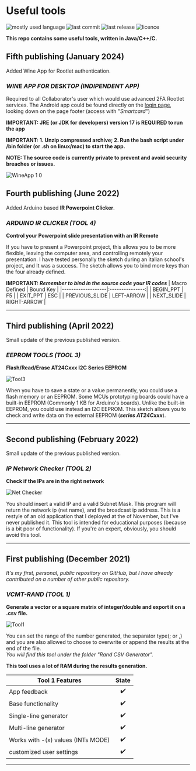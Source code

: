 # Useful tools

![mostly used language](https://img.shields.io/github/languages/top/cristiancrazy/Useful-tools)
![last commit](https://img.shields.io/github/last-commit/cristiancrazy/Useful-tools)
![last release](https://img.shields.io/github/v/release/cristiancrazy/Useful-tools)
![licence](https://img.shields.io/github/license/cristiancrazy/Useful-tools)

**This repo contains some useful tools, written in Java/C++/C.**

## Fifth publishing (January 2024)
Added Wine App for Rootlet authentication.
### ***WINE APP FOR DESKTOP (INDIPENDENT APP)***
Required to all Collaborator's user which would use advanced 2FA Rootlet
services. The Android app could be found directly on the <a href="https://rootlet.it/auth">login page</a>,
looking down on the page footer (access with "*Smartcard*")

**IMPORTANT: JRE (or JDK for developers) version 17 is REQUIRED to run the app**

**IMPORTANT: 1. Unzip compressed archive; 2. Run the bash script under /bin folder (or .sh on linux/mac) to start the app.**

**NOTE: The source code is currently private to prevent and avoid security breaches or issues.**

![WineApp 1 0](https://github.com/cristiancrazy/Useful-tools/assets/49765306/ab0daf20-8898-4de3-94bb-6d2b80422450)

## Fourth publishing (June 2022)
Added Arduino based **IR Powerpoint Clicker**.
### ***ARDUINO IR CLICKER (TOOL 4)***
**Control your Powerpoint slide presentation with an IR Remote**

If you have to present a Powerpoint project, this allows you to be more flexible, leaving the computer area, and controlling remotely your presentation. I have tested personally the sketch during an italian school's project, and It was a success. The sketch allows you to bind more keys than the four already defined.

**IMPORTANT: *Remember to bind in the source code your IR codes***
| Macro Defined     |  Bound Key      |
|-------------------|:---------------:|
| BEGIN_PPT         |        F5       |
| EXIT_PPT          |       ESC       |
| PREVIOUS_SLIDE    |  LEFT-ARROW     |
| NEXT_SLIDE        | RIGHT-ARROW     |
******************************************************************

## Third publishing (April 2022)
Small update of the previous published version.
### ***EEPROM TOOLS (TOOL 3)***
**Flash/Read/Erase AT24Cxxx I2C Series EEPROM**

![Tool3](https://user-images.githubusercontent.com/49765306/161352512-9dec3473-753e-42c0-8737-a5a4a4d159bc.PNG)

When you have to save a state or a value permanently, you could use a flash memory or an EEPROM.
Some MCUs prototyping boards could have a built-in EEPROM (Commonly 1 KB for Arduino's boards).
Unlike the built-in EEPROM, you could use instead an I2C EEPROM.
This sketch allows you to check and write data on the external EEPROM (***series AT24Cxxx***).
******************************************************************

## Second publishing (February 2022)
Small update of the previous published version.
### ***IP Network Checker (TOOL 2)***
**Check if the IPs are in the right network**

![Net Checker](https://user-images.githubusercontent.com/49765306/155028617-0d3bc08e-bb4f-4520-ac90-faa50e68fc9d.PNG)

You should insert a valid IP and a valid Subnet Mask. This program will return 
the network ip (net name), and the broadcast ip address.
This is a restyle of an old application that I deployed at the of November, but I've never published it.
This tool is intended for educational purposes (because is a bit poor of functionality).
If you're an expert, obviously, you should avoid this tool.
******************************************************************

## First publishing (December 2021)

 _It's my first, personal, public repository on GitHub, but I_
 _have already contributed on a number of other public repository._

### ***VCMT-RAND (TOOL 1)***

**Generate a vector or a square matrix of integer/double and export it on a .csv file.**

![Tool1](https://user-images.githubusercontent.com/49765306/144744198-8dacedb8-6690-4d40-8ee4-bb761c5f6768.PNG)

You can set the range of the number generated, the separator type(; or ,)
and you are also allowed to choose to overwrite or append the results at the end of the file.  
*You will find this tool under the folder "Rand CSV Generator".*

**This tool uses a lot of RAM during the results generation.**

| Tool 1 Features   |      State      |
|-------------------|:---------------:|
| App feedback | ✔️|
| Base functionality| ✔️|
| Single-line generator| ✔️|
| Multi-line generator | ✔️|
| Works with -(x) values (INTs MODE)| ✔️|
| customized user settings | ✔️|
******************************************************************
